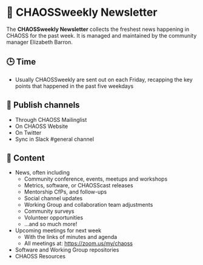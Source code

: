 # 📮 CHAOSSweekly Newsletter
The **CHAOSSweekly Newsletter** collects the freshest news happening in CHAOSS for the past week. It is managed and maintained by the community manager Elizabeth Barron.

## 🕒 Time
- Usually CHAOSSweekly are sent out on each Friday, recapping the key points that happened in the past five weekdays

## 📌 Publish channels
- Through CHAOSS Mailinglist
- On CHAOSS Website
- On Twitter
- Sync in Slack #general channel

## 📜 Content
- News, often including
  - Community conference, events, meetups and workshops
  - Metrics, software, or CHAOSScast releases 
  - Mentorship CfPs, and follow-ups
  - Social channel updates
  - Working Group and collaboration team adjustments
  - Community surveys
  - Volunteer opportunities
  - …and so much more!
- Upcoming meetings for next week
  - With the links of minutes and agenda
  - All meetings at: https://zoom.us/my/chaoss
- Software and Working Group repositories
- CHAOSS Resources

